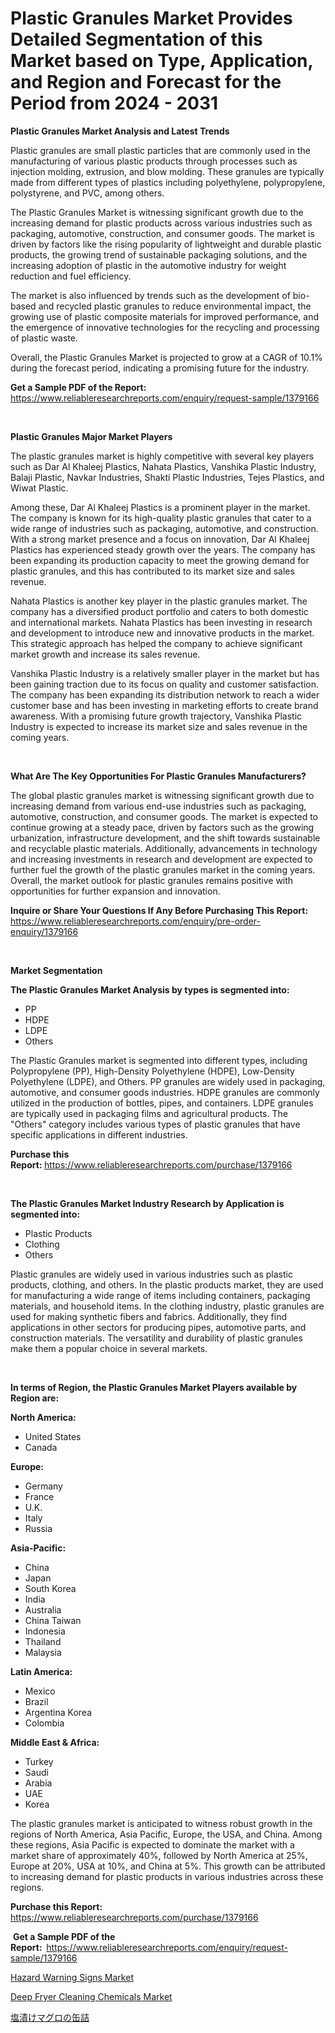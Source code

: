 <p><h1>Plastic Granules Market Provides Detailed Segmentation of this Market based on Type, Application, and Region and Forecast for the Period from 2024 - 2031</h1></p><p><strong>Plastic Granules Market Analysis and Latest Trends</strong></p>
<p><p>Plastic granules are small plastic particles that are commonly used in the manufacturing of various plastic products through processes such as injection molding, extrusion, and blow molding. These granules are typically made from different types of plastics including polyethylene, polypropylene, polystyrene, and PVC, among others.</p><p>The Plastic Granules Market is witnessing significant growth due to the increasing demand for plastic products across various industries such as packaging, automotive, construction, and consumer goods. The market is driven by factors like the rising popularity of lightweight and durable plastic products, the growing trend of sustainable packaging solutions, and the increasing adoption of plastic in the automotive industry for weight reduction and fuel efficiency.</p><p>The market is also influenced by trends such as the development of bio-based and recycled plastic granules to reduce environmental impact, the growing use of plastic composite materials for improved performance, and the emergence of innovative technologies for the recycling and processing of plastic waste.</p><p>Overall, the Plastic Granules Market is projected to grow at a CAGR of 10.1% during the forecast period, indicating a promising future for the industry.</p></p>
<p><strong>Get a Sample PDF of the Report:&nbsp;</strong> <a href="https://www.reliableresearchreports.com/enquiry/request-sample/1379166">https://www.reliableresearchreports.com/enquiry/request-sample/1379166</a></p>
<p>&nbsp;</p>
<p><strong>Plastic Granules Major Market Players</strong></p>
<p><p>The plastic granules market is highly competitive with several key players such as Dar Al Khaleej Plastics, Nahata Plastics, Vanshika Plastic Industry, Balaji Plastic, Navkar Industries, Shakti Plastic Industries, Tejes Plastics, and Wiwat Plastic. </p><p>Among these, Dar Al Khaleej Plastics is a prominent player in the market. The company is known for its high-quality plastic granules that cater to a wide range of industries such as packaging, automotive, and construction. With a strong market presence and a focus on innovation, Dar Al Khaleej Plastics has experienced steady growth over the years. The company has been expanding its production capacity to meet the growing demand for plastic granules, and this has contributed to its market size and sales revenue.</p><p>Nahata Plastics is another key player in the plastic granules market. The company has a diversified product portfolio and caters to both domestic and international markets. Nahata Plastics has been investing in research and development to introduce new and innovative products in the market. This strategic approach has helped the company to achieve significant market growth and increase its sales revenue.</p><p>Vanshika Plastic Industry is a relatively smaller player in the market but has been gaining traction due to its focus on quality and customer satisfaction. The company has been expanding its distribution network to reach a wider customer base and has been investing in marketing efforts to create brand awareness. With a promising future growth trajectory, Vanshika Plastic Industry is expected to increase its market size and sales revenue in the coming years.</p></p>
<p>&nbsp;</p>
<p><strong>What Are The Key Opportunities For Plastic Granules Manufacturers?</strong></p>
<p><p>The global plastic granules market is witnessing significant growth due to increasing demand from various end-use industries such as packaging, automotive, construction, and consumer goods. The market is expected to continue growing at a steady pace, driven by factors such as the growing urbanization, infrastructure development, and the shift towards sustainable and recyclable plastic materials. Additionally, advancements in technology and increasing investments in research and development are expected to further fuel the growth of the plastic granules market in the coming years. Overall, the market outlook for plastic granules remains positive with opportunities for further expansion and innovation.</p></p>
<p><strong>Inquire or Share Your Questions If Any Before Purchasing This Report:</strong> <a href="https://www.reliableresearchreports.com/enquiry/pre-order-enquiry/1379166">https://www.reliableresearchreports.com/enquiry/pre-order-enquiry/1379166</a></p>
<p>&nbsp;</p>
<p><strong>Market Segmentation</strong></p>
<p><strong>The Plastic Granules Market Analysis by types is segmented into:</strong></p>
<p><ul><li>PP</li><li>HDPE</li><li>LDPE</li><li>Others</li></ul></p>
<p><p>The Plastic Granules market is segmented into different types, including Polypropylene (PP), High-Density Polyethylene (HDPE), Low-Density Polyethylene (LDPE), and Others. PP granules are widely used in packaging, automotive, and consumer goods industries. HDPE granules are commonly utilized in the production of bottles, pipes, and containers. LDPE granules are typically used in packaging films and agricultural products. The "Others" category includes various types of plastic granules that have specific applications in different industries.</p></p>
<p><strong>Purchase this Report:&nbsp;</strong><a href="https://www.reliableresearchreports.com/purchase/1379166">https://www.reliableresearchreports.com/purchase/1379166</a></p>
<p>&nbsp;</p>
<p><strong>The Plastic Granules Market Industry Research by Application is segmented into:</strong></p>
<p><ul><li>Plastic Products</li><li>Clothing</li><li>Others</li></ul></p>
<p><p>Plastic granules are widely used in various industries such as plastic products, clothing, and others. In the plastic products market, they are used for manufacturing a wide range of items including containers, packaging materials, and household items. In the clothing industry, plastic granules are used for making synthetic fibers and fabrics. Additionally, they find applications in other sectors for producing pipes, automotive parts, and construction materials. The versatility and durability of plastic granules make them a popular choice in several markets.</p></p>
<p>&nbsp;</p>
<p><strong>In terms of Region, the Plastic Granules Market Players available by Region are:</strong></p>
<p>
    <p> <strong> North America: </strong>
        <ul>
            <li>United States</li>
            <li>Canada</li>
        </ul>
        </p> 
    <p> <strong> Europe: </strong>
        <ul>
            <li>Germany</li>
            <li>France</li>
            <li>U.K.</li>
            <li>Italy</li>
            <li>Russia</li>
        </ul>
        </p> 
    <p> <strong> Asia-Pacific: </strong>
        <ul>
            <li>China</li>
            <li>Japan</li>
            <li>South Korea</li>
            <li>India</li>
            <li>Australia</li>
            <li>China Taiwan</li>
            <li>Indonesia</li>
            <li>Thailand</li>
            <li>Malaysia</li>
        </ul>
        </p> 
    <p> <strong> Latin America: </strong>
        <ul>
            <li>Mexico</li>
            <li>Brazil</li>
            <li>Argentina Korea</li>
            <li>Colombia</li>
        </ul>
        </p> 
    <p> <strong> Middle East & Africa: </strong>
        <ul>
            <li>Turkey</li>
            <li>Saudi</li>
            <li>Arabia</li>
            <li>UAE</li>
            <li>Korea</li>
        </ul>
    </p>
    </p>
<p><p>The plastic granules market is anticipated to witness robust growth in the regions of North America, Asia Pacific, Europe, the USA, and China. Among these regions, Asia Pacific is expected to dominate the market with a market share of approximately 40%, followed by North America at 25%, Europe at 20%, USA at 10%, and China at 5%. This growth can be attributed to increasing demand for plastic products in various industries across these regions.</p></p>
<p><strong>Purchase this Report: </strong><a href="https://www.reliableresearchreports.com/purchase/1379166">https://www.reliableresearchreports.com/purchase/1379166</a></p>
<p>&nbsp;<strong>Get a Sample PDF of the Report:&nbsp;&nbsp;</strong><a href="https://www.reliableresearchreports.com/enquiry/request-sample/1379166">https://www.reliableresearchreports.com/enquiry/request-sample/1379166</a></p>
<p><strong></strong></p>
<p><p><a href="https://view.publitas.com/reportprime-1/hazard-warning-signs-market-size-growth-and-forecast-from-2023-2030/">Hazard Warning Signs Market</a></p><p><a href="https://view.publitas.com/reportprime-1/global-deep-fryer-cleaning-chemicals-market-size-and-market-trends-insights-and-projections-from-2023-to-2030/">Deep Fryer Cleaning Chemicals Market</a></p><p><a href="https://github.com/ppmazlotr77499/Market-Research-Report-List-1/blob/main/6564244189885.md">塩漬けマグロの缶詰</a></p></p>